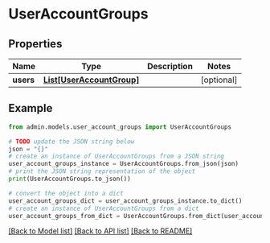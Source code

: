 # UserAccountGroups


## Properties

Name | Type | Description | Notes
------------ | ------------- | ------------- | -------------
**users** | [**List[UserAccountGroup]**](UserAccountGroup.md) |  | [optional] 

## Example

```python
from admin.models.user_account_groups import UserAccountGroups

# TODO update the JSON string below
json = "{}"
# create an instance of UserAccountGroups from a JSON string
user_account_groups_instance = UserAccountGroups.from_json(json)
# print the JSON string representation of the object
print(UserAccountGroups.to_json())

# convert the object into a dict
user_account_groups_dict = user_account_groups_instance.to_dict()
# create an instance of UserAccountGroups from a dict
user_account_groups_from_dict = UserAccountGroups.from_dict(user_account_groups_dict)
```
[[Back to Model list]](../README.md#documentation-for-models) [[Back to API list]](../README.md#documentation-for-api-endpoints) [[Back to README]](../README.md)


